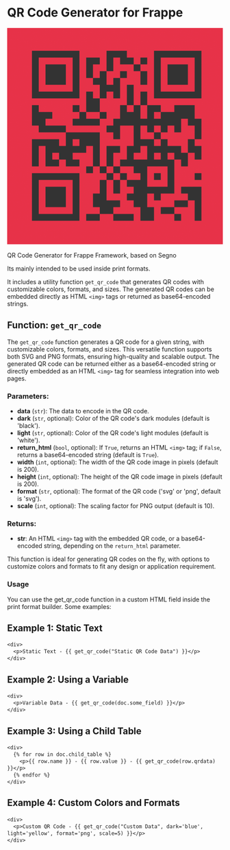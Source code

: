 # QR Code Generator for Frappe

![itsdave qr](itsdave-www-qr.png "itsdave qr")

QR Code Generator for Frappe Framework, based on Segno

Its mainly intended to be used inside print formats.

It includes a utility function `get_qr_code` that generates QR codes with customizable colors, formats, and sizes. The generated QR codes can be embedded directly as HTML `<img>` tags or returned as base64-encoded strings.

## Function: `get_qr_code`

The `get_qr_code` function generates a QR code for a given string, with customizable colors, formats, and sizes. This versatile function supports both SVG and PNG formats, ensuring high-quality and scalable output. The generated QR code can be returned either as a base64-encoded string or directly embedded as an HTML `<img>` tag for seamless integration into web pages.

### Parameters:
- **data** (`str`): The data to encode in the QR code.
- **dark** (`str`, optional): Color of the QR code's dark modules (default is 'black').
- **light** (`str`, optional): Color of the QR code's light modules (default is 'white').
- **return_html** (`bool`, optional): If `True`, returns an HTML `<img>` tag; if `False`, returns a base64-encoded string (default is `True`).
- **width** (`int`, optional): The width of the QR code image in pixels (default is 200).
- **height** (`int`, optional): The height of the QR code image in pixels (default is 200).
- **format** (`str`, optional): The format of the QR code ('svg' or 'png', default is 'svg').
- **scale** (`int`, optional): The scaling factor for PNG output (default is 10).

### Returns:
- **str**: An HTML `<img>` tag with the embedded QR code, or a base64-encoded string, depending on the `return_html` parameter.

This function is ideal for generating QR codes on the fly, with options to customize colors and formats to fit any design or application requirement.

### Usage

You can use the get_qr_code function in a custom HTML field inside the print format builder. Some examples:

## Example 1: Static Text

```
<div>
  <p>Static Text - {{ get_qr_code("Static QR Code Data") }}</p>
</div>
```

## Example 2: Using a Variable

```
<div>
  <p>Variable Data - {{ get_qr_code(doc.some_field) }}</p>
</div>
```

## Example 3: Using a Child Table

```
<div>
  {% for row in doc.child_table %}
    <p>{{ row.name }} - {{ row.value }} - {{ get_qr_code(row.qrdata) }}</p>
  {% endfor %}
</div>
```

## Example 4: Custom Colors and Formats

```
<div>
  <p>Custom QR Code - {{ get_qr_code("Custom Data", dark='blue', light='yellow', format='png', scale=5) }}</p>
</div>
```
